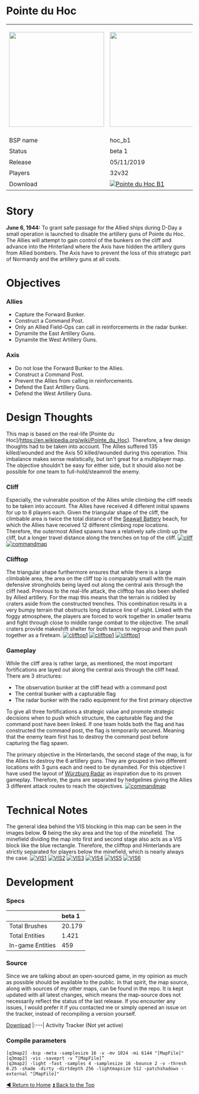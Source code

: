 Pointe du Hoc
==========

<table>
 <tr>
  <td><img src="https://github.com/realkemon/home/blob/master/levelshots/hoc.png" width="256"/></td>
  <td><img src="https://github.com/realkemon/home/blob/master/levelshots/hoc_cc.png" width="256"/></td>
  <td rowspan="6"><b>Index:</b><br>
<a href="https://github.com/realkemon/home/blob/master/README.md#-cedric-aka-kemon">Home</a><br>
<ul>
 <li><a href="https://github.com/realkemon/home/blob/master/pointe_du_hoc.md#story">Story</a></li>
 <li><a href="https://github.com/realkemon/home/blob/master/pointe_du_hoc.md#objectives">Objectives</a></li>
 <ul>
  <li><a href="https://github.com/realkemon/home/blob/master/pointe_du_hoc.md#allies">Allies</a></li>
  <li><a href="https://github.com/realkemon/home/blob/master/pointe_du_hoc.md#axis">Axis</a></li>
 </ul>
 <li><a href="https://github.com/realkemon/home/blob/master/pointe_du_hoc.md#design-thoughts">Design Thoughts</a></li>
 <ul>
  <li><a href="https://github.com/realkemon/home/blob/master/pointe_du_hoc.md#cliff">Cliff</a></li>
  <li><a href="https://github.com/realkemon/home/blob/master/pointe_du_hoc.md#clifftop">Clifftop</a></li>
  <li><a href="https://github.com/realkemon/home/blob/master/pointe_du_hoc.md#gameplay">Gameplay</a></li>
 </ul>
 <li><a href="https://github.com/realkemon/home/blob/master/pointe_du_hoc.md#technical-notes">Technical Notes</a></li>
 <li><a href="https://github.com/realkemon/home/blob/master/pointe_du_hoc.md#development">Development</a></li>
 <ul>
  <li><a href="https://github.com/realkemon/home/blob/master/pointe_du_hoc.md#specs">Specs</a></li>
  <li><a href="https://github.com/realkemon/home/blob/master/pointe_du_hoc.md#source">Source</a></li>
  <li><a href="https://github.com/realkemon/home/blob/master/pointe_du_hoc.md#compile-parameters">Compile Parameters</a></li>
 </ul></td>
 </tr>
 <tr>
  <td>BSP name</td>
  <td>hoc_b1</td>
 </tr>
 <tr>
  <td>Status</td>
  <td>beta 1</td>
 </tr>
 <tr> 
  <td>Release</td>
  <td>05/11/2019</td>
 </tr>
 <tr>
  <td>Players</td>
  <td>32v32</td>
 </tr>
 <tr>
  <td>Download</td>
  <td><a href="https://www.moddb.com/mods/etlegacy/addons/pointe-du-hoc-b1" title="Download Pointe du Hoc B1 - Mod DB" target="_blank"><img src="https://button.moddb.com/download/medium/184985.png" alt="Pointe du Hoc B1" /></a></td>
 </tr>
</table>


Story
============

**June 6, 1944:**
To grant safe passage for the Allied ships during D-Day a small operation is launched to disable the artillery guns of Pointe du Hoc. The Allies will attempt to gain control of the bunkers on the cliff and advance into the Hinterland where the Axis have hidden the artillery guns from Allied bombers. The Axis have to prevent the loss of this strategic part of Normandy and the artillery guns at all costs.


Objectives
============

### Allies

* Capture the Forward Bunker.
* Construct a Command Post.
* Only an Allied Field-Ops can call in reinforcements in the radar bunker.
* Dynamite the East Artillery Guns.
* Dynamite the West Artillery Guns.

### Axis

* Do not lose the Forward Bunker to the Allies.
* Construct a Command Post.
* Prevent the Allies from calling in reinforcements.
* Defend the East Artillery Guns.
* Defend the West Artillery Guns.


Design Thoughts
============

This map is based on the real-life [Pointe du Hoc]/https://en.wikipedia.org/wiki/Pointe_du_Hoc). Therefore, a few design thoughts had to be taken into account.
The Allies suffered 135 killed/wounded and the Axis 50 killed/wounded during this operation. This imbalance makes sense realistically, but isn't great for a multiplayer map.
The objective shouldn't be easy for either side, but it should also not be possible for one team to full-hold/steamroll the enemy. 


### Cliff

Especially, the vulnerable position of the Allies while climbing the cliff needs to be taken into account.
The Allies have received 4 different initial spawns for up to 8 players each. Given the triangular shape of the cliff, the climbable area is twice the total distance of the [Seawall Battery](http://simonoc.com/pages/design/games_pro/et_battery.htm) beach, for which the Allies have received 12 different climbing rope locations. Therefore, the outermost Allied spawns have a relatively safe climb up the cliff, but a longer travel distance along the trenches on top of the cliff.
[![cliff](https://i.imgur.com/FCfc4H2m.jpg)](https://i.imgur.com/FCfc4H2.jpg) [![commandmap](https://i.imgur.com/XeYU50pm.jpg)](https://i.imgur.com/XeYU50p.jpg)

### Clifftop

The triangular shape furthermore ensures that while there is a large climbable area, the area on the cliff top is comparably small with the main defensive strongholds being layed out along the central axis through the cliff head.
Previous to the real-life attack, the clifftop has also been shelled by Allied artillery. For the map this means that the terrain is riddled by craters aside from the constructed trenches. This combination results in a very bumpy terrain that obstructs long distance line of sight. Linked with the foggy atmosphere, the players are forced to work together in smaller teams and fight through close to middle range combat to the objective.
The small craters provide makeshift shelter for both teams to regroup and then push together as a fireteam.
[![clifftop1](https://i.imgur.com/hleZX8tm.jpg)](https://i.imgur.com/hleZX8t.jpg) [![clifftop1](https://i.imgur.com/D8bXoZJ.jpg)](https://i.imgur.com/D8bXoZJm.jpg) [![clifftop1](https://i.imgur.com/LRjJ34bm.jpg)](https://i.imgur.com/LRjJ34b.jpg)

### Gameplay

While the cliff area is rather large, as mentioned, the most important fortifications are layed out along the central axis through the cliff head. 
There are 3 structures: 
* The observation bunker at the cliff head with a command post
* The central bunker with a capturable flag
* The radar bunker with the radio equipment for the first primary objective

To give all three fortifications a strategic value and promote strategic decisions when to push which structure, the capturable flag and the command post have been linked. If one team holds both the flag and has constructed the command post, the flag is temporarily secured. Meaning that the enemy team first has to destroy the command post before capturing the flag spawn. 

The primary objective in the Hinterlands, the second stage of the map, is for the Allies to destroy the 6 artillery guns. They are grouped in two different locations with 3 guns each and need to be dynamited. For this objective I have used the layout of [Würzburg Radar](http://simonoc.com/pages/design/games_pro/et_radar.htm) as inspiration due to its proven gameplay. Therefore, the guns are separated by hedgelines giving the Allies 3 different attack routes to reach the objectives.
[![commandmap](https://i.imgur.com/XeYU50pm.jpg)](https://i.imgur.com/XeYU50p.jpg)


Technical Notes
============

The general idea behind the VIS blocking in this map can be seen in the images below.
**G** being the sky area and the top of the minefield. The minefield dividing the map into first and second stage also acts as a VIS block like the blue rectangle.
Therefore, the clifftop and Hinterlands are strictly separated for players below the minefield, which is nearly always the case.
[![VIS1](https://i.imgur.com/iwnoh0am.jpg)](https://i.imgur.com/iwnoh0a.jpg)
[![VIS2](https://i.imgur.com/UqihERkm.jpg)](https://i.imgur.com/UqihERk.jpg)
[![VIS3](https://i.imgur.com/yzecXFGm.jpg)](https://i.imgur.com/yzecXFG.jpg)
[![VIS4](https://i.imgur.com/46uQuv3m.jpg)](https://i.imgur.com/46uQuv3.jpg)
[![VIS5](https://i.imgur.com/qk6uLRVm.jpg)](https://i.imgur.com/qk6uLRV.jpg)
[![VIS6](https://i.imgur.com/wpVNfZXm.jpg)](https://i.imgur.com/wpVNfZX.jpg)


Development
============

### Specs

<space> | beta 1 
:---|:---
Total Brushes | 20.179
Total Entities | 1.421
In-game Entities | 459
 
 ### Source

Since we are talking about an open-sourced game, in my opinion as much as possible should be available to the public. In that spirit, the map source, along with sources of my other maps, can be found in the repo. It is kept updated with all latest changes, which means the map-source does not necessarily reflect the status of the last release. If you encounter any issues, I would prefer it if you contacted me or simply opened an issue on the tracker, instead of recompiling a version yourself.

[Download](https://github.com/realkemon/home/tree/master/maps)
|:---|
Activity Tracker (Not yet active)

### Compile parameters
```
[q3map2] -bsp -meta -samplesize 16 -v -mv 1024 -mi 6144 "[MapFile]"
[q3map2] -vis -saveprt -v “[MapFile]”
[q3map2] -light -fast -samples 4 -samplesize 16 -bounce 2 -v -thresh 0.25 -shade -dirty -dirtdepth 256 -lightmapsize 512 -patchshadows -external "[MapFile]"
```

[:arrow_backward: Return to Home](https://github.com/realkemon/home/blob/master/README.md#-cedric-aka-kemon) [:arrow_double_up: Back to the Top](https://github.com/realkemon/home/blob/master/pointe_du_hoc.md#)
